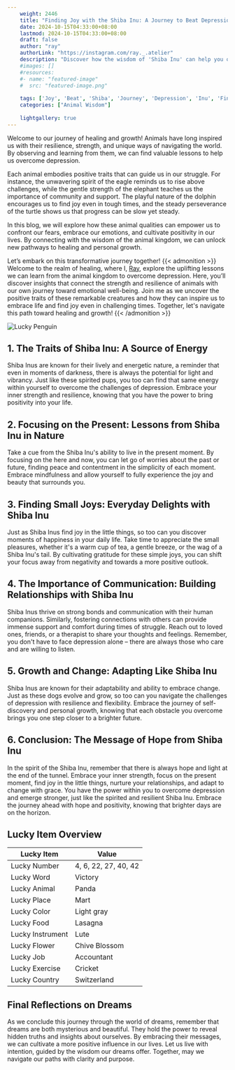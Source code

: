 ```yaml
---
    weight: 2446
    title: "Finding Joy with the Shiba Inu: A Journey to Beat Depression"  # Assuming 'title' column exists
    date: 2024-10-15T04:33:00+08:00
    lastmod: 2024-10-15T04:33:00+08:00
    draft: false
    author: "ray"
    authorLink: "https://instagram.com/ray._.atelier"
    description: "Discover how the wisdom of 'Shiba Inu' can help you overcome depression and find joy in your life journey."
    #images: []
    #resources:
    #- name: "featured-image"
    #  src: "featured-image.png"
    
    tags: ['Joy', 'Beat', 'Shiba', 'Journey', 'Depression', 'Inu', 'Finding']
    categories: ["Animal Wisdom"]
    
    lightgallery: true
---
```

    
Welcome to our journey of healing and growth! Animals have long inspired us with their resilience, strength, and unique ways of navigating the world. By observing and learning from them, we can find valuable lessons to help us overcome depression.

Each animal embodies positive traits that can guide us in our struggle. For instance, the unwavering spirit of the eagle reminds us to rise above challenges, while the gentle strength of the elephant teaches us the importance of community and support. The playful nature of the dolphin encourages us to find joy even in tough times, and the steady perseverance of the turtle shows us that progress can be slow yet steady.

In this blog, we will explore how these animal qualities can empower us to confront our fears, embrace our emotions, and cultivate positivity in our lives. By connecting with the wisdom of the animal kingdom, we can unlock new pathways to healing and personal growth.

Let’s embark on this transformative journey together!
{{< admonition >}}
Welcome to the realm of healing, where I, [Ray](https://instagram.com/ray._.atelier), explore the uplifting lessons we can learn from the animal kingdom to overcome depression. Here, you’ll discover insights that connect the strength and resilience of animals with our own journey toward emotional well-being. Join me as we uncover the positive traits of these remarkable creatures and how they can inspire us to embrace life and find joy even in challenging times. Together, let's navigate this path toward healing and growth!
{{< /admonition >}}

![Lucky Penguin](https://cdn.pixabay.com/photo/2024/09/07/02/34/penguins-9028827_1280.jpg "Lucky Penguin")

## 1. The Traits of Shiba Inu: A Source of Energy
Shiba Inus are known for their lively and energetic nature, a reminder that even in moments of darkness, there is always the potential for light and vibrancy. Just like these spirited pups, you too can find that same energy within yourself to overcome the challenges of depression. Embrace your inner strength and resilience, knowing that you have the power to bring positivity into your life.

## 2. Focusing on the Present: Lessons from Shiba Inu in Nature
Take a cue from the Shiba Inu's ability to live in the present moment. By focusing on the here and now, you can let go of worries about the past or future, finding peace and contentment in the simplicity of each moment. Embrace mindfulness and allow yourself to fully experience the joy and beauty that surrounds you.

## 3. Finding Small Joys: Everyday Delights with Shiba Inu
Just as Shiba Inus find joy in the little things, so too can you discover moments of happiness in your daily life. Take time to appreciate the small pleasures, whether it's a warm cup of tea, a gentle breeze, or the wag of a Shiba Inu's tail. By cultivating gratitude for these simple joys, you can shift your focus away from negativity and towards a more positive outlook.

## 4. The Importance of Communication: Building Relationships with Shiba Inu
Shiba Inus thrive on strong bonds and communication with their human companions. Similarly, fostering connections with others can provide immense support and comfort during times of struggle. Reach out to loved ones, friends, or a therapist to share your thoughts and feelings. Remember, you don't have to face depression alone – there are always those who care and are willing to listen.

## 5. Growth and Change: Adapting Like Shiba Inu
Shiba Inus are known for their adaptability and ability to embrace change. Just as these dogs evolve and grow, so too can you navigate the challenges of depression with resilience and flexibility. Embrace the journey of self-discovery and personal growth, knowing that each obstacle you overcome brings you one step closer to a brighter future.

## 6. Conclusion: The Message of Hope from Shiba Inu
In the spirit of the Shiba Inu, remember that there is always hope and light at the end of the tunnel. Embrace your inner strength, focus on the present moment, find joy in the little things, nurture your relationships, and adapt to change with grace. You have the power within you to overcome depression and emerge stronger, just like the spirited and resilient Shiba Inu. Embrace the journey ahead with hope and positivity, knowing that brighter days are on the horizon.


## Lucky Item Overview
| Lucky Item          | Value              |
|---------------|--------------------|
| Lucky Number        | 4, 6, 22, 27, 40, 42  |
| Lucky Word          | Victory |
| Lucky Animal        | Panda |
| Lucky Place         | Mart     |
| Lucky Color         | Light gray     |
| Lucky Food          | Lasagna      |
| Lucky Instrument    | Lute |
| Lucky Flower        | Chive Blossom    |
| Lucky Job           | Accountant       |
| Lucky Exercise      | Cricket  |
| Lucky Country       | Switzerland    |


##  Final Reflections on Dreams

As we conclude this journey through the world of dreams, remember that dreams are both mysterious and beautiful. They hold the power to reveal hidden truths and insights about ourselves. By embracing their messages, we can cultivate a more positive influence in our lives. Let us live with intention, guided by the wisdom our dreams offer. Together, may we navigate our paths with clarity and purpose.
